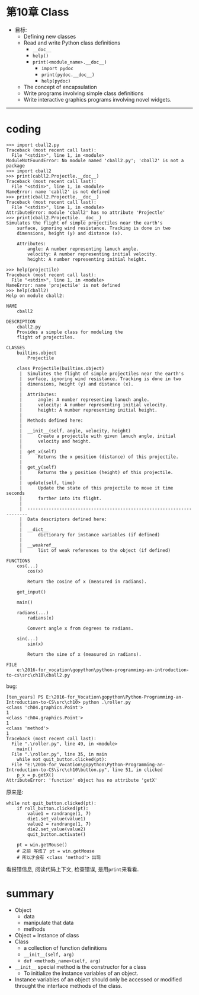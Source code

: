 # 第10章 Class

- 目标:
    - Defining new classes
    - Read and write Python class definitions
        - `__doc__`
        - `help()`
        - `print(<module_name>.__doc__)`
            - `import pydoc`
            - `print(pydoc.__doc__)`
            - `help(pydoc)`  
    - The concept of encapsulation
    - Write programs involving simple class definitions
    - Write interactive graphics programs involving novel widgets.

---

# coding

```
>>> import cball2.py
Traceback (most recent call last):
  File "<stdin>", line 1, in <module>
ModuleNotFoundError: No module named 'cball2.py'; 'cball2' is not a package
>>> import cball2
>>> print(cabll2.Projectle.__doc__)
Traceback (most recent call last):
  File "<stdin>", line 1, in <module>
NameError: name 'cabll2' is not defined
>>> print(cball2.Projectle.__doc__)
Traceback (most recent call last):
  File "<stdin>", line 1, in <module>
AttributeError: module 'cball2' has no attribute 'Projectle'
>>> print(cball2.Projectile.__doc__)
Simulates the flight of simple projectiles near the earth's
    surface, ignoring wind resistance. Tracking is done in two
    dimensions, height (y) and distance (x).

    Attributes:
        angle: A number representing lanuch angle.
        velocity: A number representing initial velocity.
        height: A number representing initial height.

>>> help(projectile)
Traceback (most recent call last):
  File "<stdin>", line 1, in <module>
NameError: name 'projectile' is not defined
>>> help(cball2)
Help on module cball2:

NAME
    cball2

DESCRIPTION
    cball2.py
    Provides a simple class for modeling the
    flight of projectiles.

CLASSES
    builtins.object
        Projectile

    class Projectile(builtins.object)
     |  Simulates the flight of simple projectiles near the earth's
     |  surface, ignoring wind resistance. Tracking is done in two
     |  dimensions, height (y) and distance (x).
     |
     |  Attributes:
     |      angle: A number representing lanuch angle.
     |      velocity: A number representing initial velocity.
     |      height: A number representing initial height.
     |
     |  Methods defined here:
     |
     |  __init__(self, angle, velocity, height)
     |      Create a projectile with given lanuch angle, initial
     |      velocity and height.
     |
     |  get_x(self)
     |      Returns the x position (distance) of this projectile.
     |
     |  get_y(self)
     |      Returns the y position (height) of this projectile.
     |
     |  update(self, time)
     |      Update the state of this projectile to move it time seconds
     |      farther into its flight.
     |
     |  ----------------------------------------------------------------------
     |  Data descriptors defined here:
     |
     |  __dict__
     |      dictionary for instance variables (if defined)
     |
     |  __weakref__
     |      list of weak references to the object (if defined)

FUNCTIONS
    cos(...)
        cos(x)

        Return the cosine of x (measured in radians).

    get_input()

    main()

    radians(...)
        radians(x)

        Convert angle x from degrees to radians.

    sin(...)
        sin(x)

        Return the sine of x (measured in radians).

FILE
    e:\2016-for_vocation\gopython\python-programming-an-introduction-to-cs\src\ch10\cball2.py
```

bug:

```
[ten_years] PS E:\2016-for_Vocation\gopython\Python-Programming-an-Introduction-to-CS\src\ch10> python .\roller.py
<class 'ch04.graphics.Point'>
1
<class 'ch04.graphics.Point'>
1
<class 'method'>
1
Traceback (most recent call last):
  File ".\roller.py", line 49, in <module>
    main()
  File ".\roller.py", line 35, in main
    while not quit_button.clicked(pt):
  File "E:\2016-for_Vocation\gopython\Python-Programming-an-Introduction-to-CS\src\ch10\button.py", line 51, in clicked
    p_x = p.getX()
AttributeError: 'function' object has no attribute 'getX'
```

原来是:

```
while not quit_button.clicked(pt):
    if roll_button.clicked(pt):
        value1 = randrange(1, 7)
        die1.set_value(value1)
        value2 = randrange(1, 7)
        die2.set_value(value2)
        quit_button.activate()

    pt = win.getMouse()
    # 之前 写成了 pt = win.getMouse
    # 所以才会有 <class 'method'> 出现
```

看报错信息, 阅读代码上下文, 检查错误, 是用`print`来看看.

# summary

- Object
    - data
    - manipulate that data
    - methods
- Object = Instance of class
- Class
    - a collection of function definitions
    - `__init__(self, arg)`
    - `def <methods_name>(self, arg)`
- `__init__` special method is the constructor for a class
    - To initialize the instance variables of an object.
- Instance variables of an object should only be accessed or modified throught the interface methods of the class.
